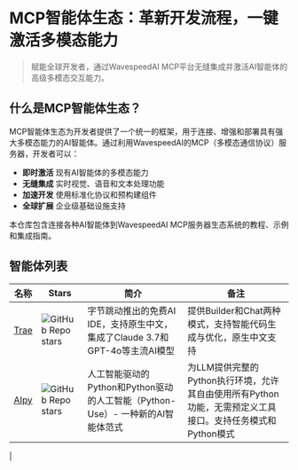 # MCP智能体生态：革新开发流程，一键激活多模态能力

> 赋能全球开发者，通过WavespeedAI MCP平台无缝集成并激活AI智能体的高级多模态交互能力。

## 什么是MCP智能体生态？

MCP智能体生态为开发者提供了一个统一的框架，用于连接、增强和部署具有强大多模态能力的AI智能体。通过利用WavespeedAI的MCP（多模态通信协议）服务器，开发者可以：

- **即时激活** 现有AI智能体的多模态能力
- **无缝集成** 实时视觉、语音和文本处理功能
- **加速开发** 使用标准化协议和预构建组件
- **全球扩展** 企业级基础设施支持

本仓库包含连接各种AI智能体到WavespeedAI MCP服务器生态系统的教程、示例和集成指南。

 
## 智能体列表
|名称|Stars|简介|备注|
|---|---|---|---|
|[Trae](https://www.trae.ai) |![GitHub Repo stars](https://img.shields.io/github/stars/Trae-AI/Trae?style=social)|字节跳动推出的免费AI IDE，支持原生中文，集成了Claude 3.7和GPT-4o等主流AI模型|提供Builder和Chat两种模式，支持智能代码生成与优化，原生中文支持|
|[AIpy](https://www.aipy.app/) |![GitHub Repo stars](https://img.shields.io/github/stars/knownsec/aipyapp?style=social)|人工智能驱动的Python和Python驱动的人工智能（Python-Use）- 一种新的AI智能体范式|为LLM提供完整的Python执行环境，允许其自由使用所有Python功能，无需预定义工具接口。支持任务模式和Python模式|
|